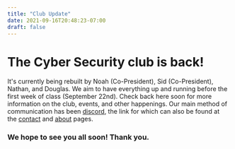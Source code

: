 ```yaml
---
title: "Club Update"
date: 2021-09-16T20:48:23-07:00
draft: false
---
```


# The Cyber Security club is back! 
It's currently being rebuilt by Noah (Co-President), Sid (Co-President), Nathan, and Douglas. We aim to have everything up and running before the first week of class (September 22nd). Check back here soon for more information on the club, events, and other happenings. Our main method of communication has been [discord](https://wwu2.sharepoint.com/sites/WWUCyberComp/SitePages/Join-the-Western-Washington-Cyber-Security-Club-Discord-Server!.aspx), the link for which can also be found at the [contact](https://wwucyber.com/contact/) and [about](https://wwucyber.com/about) pages. 
### We hope to see you all soon! Thank you.